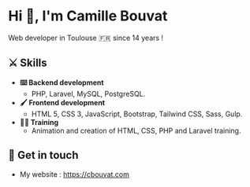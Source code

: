 # Hi 👋, I'm Camille Bouvat

Web developer in Toulouse 🇫🇷 since 14 years !

## ⚔️ Skills
- **⌨️ Backend development**
  - PHP, Laravel, MySQL, PostgreSQL.
- **🖌 Frontend development**
  - HTML 5, CSS 3, JavaScript, Bootstrap, Tailwind CSS, Sass, Gulp.
- **👨‍🏫 Training**
  - Animation and creation of HTML, CSS, PHP and Laravel training.
 
## 💬 Get in touch
- My website : https://cbouvat.com
